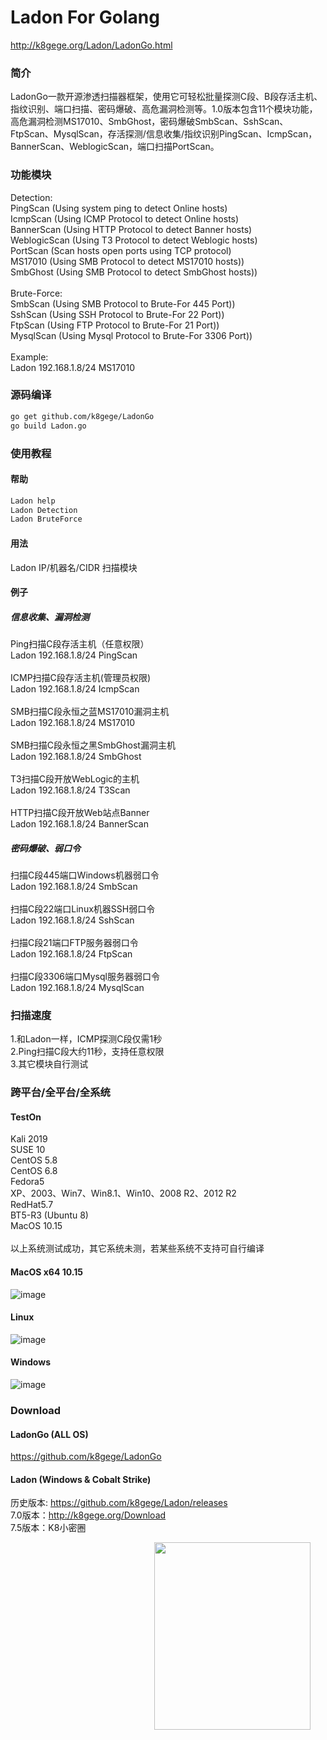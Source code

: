 # Ladon For Golang

http://k8gege.org/Ladon/LadonGo.html

### 简介
LadonGo一款开源渗透扫描器框架，使用它可轻松批量探测C段、B段存活主机、指纹识别、端口扫描、密码爆破、高危漏洞检测等。1.0版本包含11个模块功能，高危漏洞检测MS17010、SmbGhost，密码爆破SmbScan、SshScan、FtpScan、MysqlScan，存活探测/信息收集/指纹识别PingScan、IcmpScan，BannerScan、WeblogicScan，端口扫描PortScan。

### 功能模块

Detection:<br>
PingScan        (Using system ping to detect Online hosts)<br>
IcmpScan        (Using ICMP Protocol to detect Online hosts)<br>
BannerScan      (Using HTTP Protocol to detect Banner hosts)<br>
WeblogicScan    (Using T3 Protocol to detect Weblogic hosts)<br>
PortScan        (Scan hosts open ports using TCP protocol)<br>
MS17010         (Using SMB Protocol to detect MS17010 hosts))<br>
SmbGhost        (Using SMB Protocol to detect SmbGhost hosts))<br>
<br>
Brute-Force:<br>
SmbScan         (Using SMB Protocol to Brute-For 445 Port))<br>
SshScan         (Using SSH Protocol to Brute-For 22 Port))<br>
FtpScan         (Using FTP Protocol to Brute-For 21 Port))<br>
MysqlScan       (Using Mysql Protocol to Brute-For 3306 Port))<br>
<br>
Example:<br>
Ladon 192.168.1.8/24 MS17010

### 源码编译
```Bash
go get github.com/k8gege/LadonGo
go build Ladon.go
```

### 使用教程

#### 帮助
```Bash
Ladon help
Ladon Detection
Ladon BruteForce
```

#### 用法
Ladon IP/机器名/CIDR 扫描模块

#### 例子

##### 信息收集、漏洞检测

Ping扫描C段存活主机（任意权限）<br>
Ladon 192.168.1.8/24 PingScan<br>
<br>
ICMP扫描C段存活主机(管理员权限)<br>
Ladon 192.168.1.8/24 IcmpScan<br>
<br>
SMB扫描C段永恒之蓝MS17010漏洞主机<br>
Ladon 192.168.1.8/24 MS17010<br>
<br>
SMB扫描C段永恒之黑SmbGhost漏洞主机<br>
Ladon 192.168.1.8/24 SmbGhost<br>
<br>
T3扫描C段开放WebLogic的主机<br>
Ladon 192.168.1.8/24 T3Scan<br>
<br>
HTTP扫描C段开放Web站点Banner<br>
Ladon 192.168.1.8/24 BannerScan


##### 密码爆破、弱口令
扫描C段445端口Windows机器弱口令<br>
Ladon 192.168.1.8/24 SmbScan<br>
<br>
扫描C段22端口Linux机器SSH弱口令<br>
Ladon 192.168.1.8/24 SshScan<br>
<br>
扫描C段21端口FTP服务器弱口令<br>
Ladon 192.168.1.8/24 FtpScan<br>
<br>
扫描C段3306端口Mysql服务器弱口令<br>
Ladon 192.168.1.8/24 MysqlScan


### 扫描速度
1.和Ladon一样，ICMP探测C段仅需1秒<br>
2.Ping扫描C段大约11秒，支持任意权限<br>
3.其它模块自行测试<br>

### 跨平台/全平台/全系统

#### TestOn

Kali 2019<br>
SUSE 10<br>
CentOS 5.8<br>
CentOS 6.8  <br>
Fedora5<br>
XP、2003、Win7、Win8.1、Win10、2008 R2、2012 R2<br>
RedHat5.7 <br>
BT5-R3  (Ubuntu 8)<br>
MacOS 10.15<br>
<br>
以上系统测试成功，其它系统未测，若某些系统不支持可自行编译


#### MacOS x64 10.15
![image](http://k8gege.org/k8img/LadonGo/MacMS17010.png)

#### Linux
![image](http://k8gege.org/k8img/LadonGo/LnxMS17010.PNG)

#### Windows
![image](http://k8gege.org/k8img/LadonGo/WinMS17010.PNG)

### Download

#### LadonGo (ALL OS)
https://github.com/k8gege/LadonGo

#### Ladon (Windows & Cobalt Strike)

历史版本: https://github.com/k8gege/Ladon/releases<br>
7.0版本：http://k8gege.org/Download<br>
7.5版本：K8小密圈<br>

<div style="text-align: center; width: 710px; border: green solid 0px;">
<img alt="" src="http://k8gege.org/img/k8team.jpg" style="display: inline-block;width: 250px;height: 300px;" />
</div>
